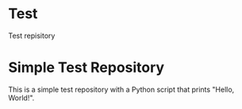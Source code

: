 # Test
Test repisitory
# Simple Test Repository

This is a simple test repository with a Python script that prints "Hello, World!".
